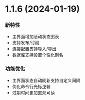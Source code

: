 # 1.1.6 (2024-01-19)

### 新特性

- 主界面增加活动状态图表
- 支持发布/订阅
- 连接配置支持导入/导出
- 数据库支持设置个性化别名

### 功能优化

- 主界面状态自动刷新支持自定义间隔
- 优化命令行光标逻辑
- 过期时间更加直观可读
